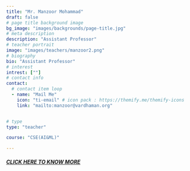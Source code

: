 ```yaml
---
title: "Mr. Manzoor Mohammad"
draft: false
# page title background image
bg_image: "images/backgrounds/page-title.jpg"
# meta description
description: "Assistant Professor"
# teacher portrait
image: "images/teachers/manzoor2.png"
# biography
bio: "Assistant Professor"
# interest
intrest: [""]
# contact info
contact:
  # contact item loop
  - name: "Mail Me"
    icon: "ti-email" # icon pack : https://themify.me/themify-icons
    link: "mailto:manzoor@vardhaman.org"


# type
type: "teacher"

course: "CSE(AI&ML)"

---
```


##### [CLICK HERE TO KNOW MORE](https://vardhaman.irins.org/profile/240348)

